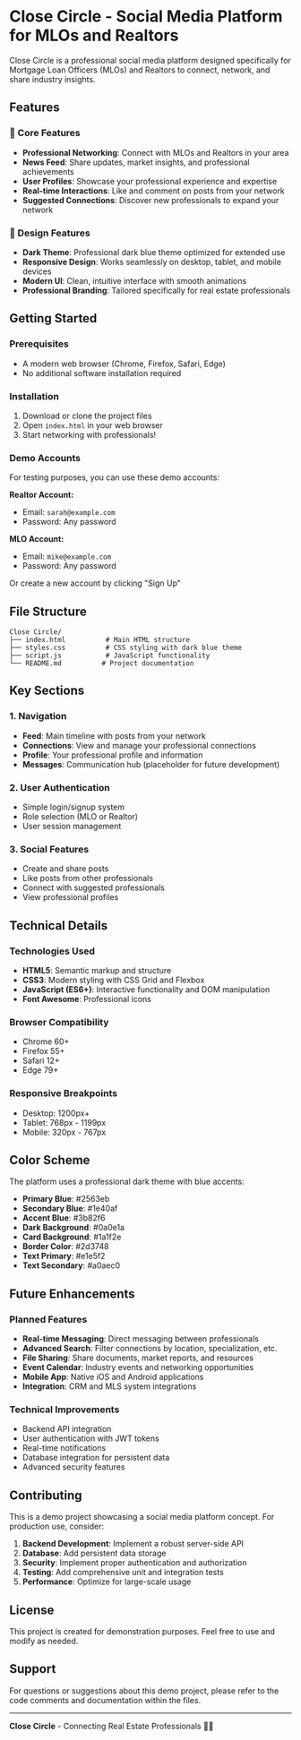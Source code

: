 # Close Circle - Social Media Platform for MLOs and Realtors

Close Circle is a professional social media platform designed specifically for Mortgage Loan Officers (MLOs) and Realtors to connect, network, and share industry insights.

## Features

### 🌟 Core Features
- **Professional Networking**: Connect with MLOs and Realtors in your area
- **News Feed**: Share updates, market insights, and professional achievements
- **User Profiles**: Showcase your professional experience and expertise
- **Real-time Interactions**: Like and comment on posts from your network
- **Suggested Connections**: Discover new professionals to expand your network

### 🎨 Design Features
- **Dark Theme**: Professional dark blue theme optimized for extended use
- **Responsive Design**: Works seamlessly on desktop, tablet, and mobile devices
- **Modern UI**: Clean, intuitive interface with smooth animations
- **Professional Branding**: Tailored specifically for real estate professionals

## Getting Started

### Prerequisites
- A modern web browser (Chrome, Firefox, Safari, Edge)
- No additional software installation required

### Installation
1. Download or clone the project files
2. Open `index.html` in your web browser
3. Start networking with professionals!

### Demo Accounts
For testing purposes, you can use these demo accounts:

**Realtor Account:**
- Email: `sarah@example.com`
- Password: Any password

**MLO Account:**
- Email: `mike@example.com`
- Password: Any password

Or create a new account by clicking "Sign Up"

## File Structure

```
Close Circle/
├── index.html          # Main HTML structure
├── styles.css          # CSS styling with dark blue theme
├── script.js           # JavaScript functionality
└── README.md          # Project documentation
```

## Key Sections

### 1. Navigation
- **Feed**: Main timeline with posts from your network
- **Connections**: View and manage your professional connections
- **Profile**: Your professional profile and information
- **Messages**: Communication hub (placeholder for future development)

### 2. User Authentication
- Simple login/signup system
- Role selection (MLO or Realtor)
- User session management

### 3. Social Features
- Create and share posts
- Like posts from other professionals
- Connect with suggested professionals
- View professional profiles

## Technical Details

### Technologies Used
- **HTML5**: Semantic markup and structure
- **CSS3**: Modern styling with CSS Grid and Flexbox
- **JavaScript (ES6+)**: Interactive functionality and DOM manipulation
- **Font Awesome**: Professional icons

### Browser Compatibility
- Chrome 60+
- Firefox 55+
- Safari 12+
- Edge 79+

### Responsive Breakpoints
- Desktop: 1200px+
- Tablet: 768px - 1199px
- Mobile: 320px - 767px

## Color Scheme

The platform uses a professional dark theme with blue accents:

- **Primary Blue**: #2563eb
- **Secondary Blue**: #1e40af
- **Accent Blue**: #3b82f6
- **Dark Background**: #0a0e1a
- **Card Background**: #1a1f2e
- **Border Color**: #2d3748
- **Text Primary**: #e1e5f2
- **Text Secondary**: #a0aec0

## Future Enhancements

### Planned Features
- **Real-time Messaging**: Direct messaging between professionals
- **Advanced Search**: Filter connections by location, specialization, etc.
- **File Sharing**: Share documents, market reports, and resources
- **Event Calendar**: Industry events and networking opportunities
- **Mobile App**: Native iOS and Android applications
- **Integration**: CRM and MLS system integrations

### Technical Improvements
- Backend API integration
- User authentication with JWT tokens
- Real-time notifications
- Database integration for persistent data
- Advanced security features

## Contributing

This is a demo project showcasing a social media platform concept. For production use, consider:

1. **Backend Development**: Implement a robust server-side API
2. **Database**: Add persistent data storage
3. **Security**: Implement proper authentication and authorization
4. **Testing**: Add comprehensive unit and integration tests
5. **Performance**: Optimize for large-scale usage

## License

This project is created for demonstration purposes. Feel free to use and modify as needed.

## Support

For questions or suggestions about this demo project, please refer to the code comments and documentation within the files.

---

**Close Circle** - Connecting Real Estate Professionals 🏡💼
